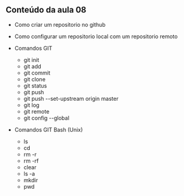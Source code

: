 ## Conteúdo da aula 08
- Como criar um repositorio no github
- Como configurar um repositorio local com um repositorio remoto
- Comandos GIT
  - git init
  - git add
  - git commit
  - git clone
  - git status
  - git push
  - git push --set-upstream origin master
  - git log
  - git remote
  - git config --global

- Comandos GIT Bash (Unix)
  - ls
  - cd
  - rm -r
  - rm -rf
  - clear
  - ls -a
  - mkdir
  - pwd
